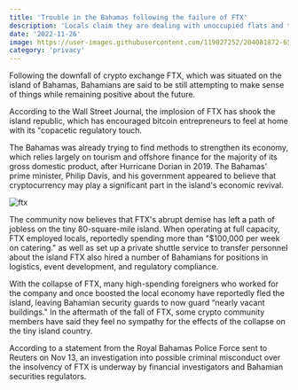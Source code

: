 ```yaml
---
title: 'Trouble in the Bahamas following the failure of FTX'
description: 'Locals claim they are dealing with unoccupied flats and the loss of work prospects supplied by the defunct exchange.'
date: '2022-11-26'
image: https://user-images.githubusercontent.com/119027252/204081872-65a9ce75-8a82-45fa-968f-920cf8b510c0.png
category: 'privacy'
---
```

Following the downfall of crypto exchange FTX, which was situated on the island of Bahamas, Bahamians are said to be still attempting to make sense of things while remaining positive about the future.

According to the Wall Street Journal, the implosion of FTX has shook the island republic, which has encouraged bitcoin entrepreneurs to feel at home with its "copacetic regulatory touch.

The Bahamas was already trying to find methods to strengthen its economy, which relies largely on tourism and offshore finance for the majority of its gross domestic product, after Hurricane Dorian in 2019. The Bahamas' prime minister, Philip Davis, and his government appeared to believe that cryptocurrency may play a significant part in the island's economic revival.

![ftx](https://user-images.githubusercontent.com/119027252/204081984-a7dcedf2-935e-44c6-a92d-9e02a896f3fc.jpg)

The community now believes that FTX's abrupt demise has left a path of jobless on the tiny 80-square-mile island. When operating at full capacity, FTX employed locals, reportedly spending more than "$100,000 per week on catering." as well as set up a private shuttle service to transfer personnel about the island FTX also hired a number of Bahamians for positions in logistics, event development, and regulatory compliance. 

With the collapse of FTX, many high-spending foreigners who worked for the company and once boosted the local economy have reportedly fled the island, leaving Bahamian security guards to now guard “nearly vacant buildings." In the aftermath of the fall of FTX, some crypto community members have said they feel no sympathy for the effects of the collapse on the tiny island country.

According to a statement from the Royal Bahamas Police Force sent to Reuters on Nov 13, an investigation into possible criminal misconduct over the insolvency of FTX is underway by financial investigators and Bahamian securities regulators. 
